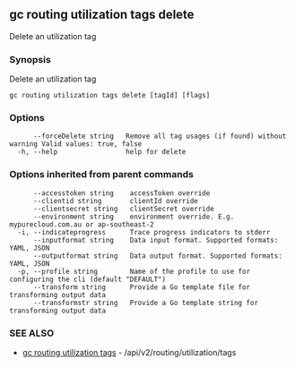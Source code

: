 ## gc routing utilization tags delete

Delete an utilization tag

### Synopsis

Delete an utilization tag

```
gc routing utilization tags delete [tagId] [flags]
```

### Options

```
      --forceDelete string   Remove all tag usages (if found) without warning Valid values: true, false
  -h, --help                 help for delete
```

### Options inherited from parent commands

```
      --accesstoken string    accessToken override
      --clientid string       clientId override
      --clientsecret string   clientSecret override
      --environment string    environment override. E.g. mypurecloud.com.au or ap-southeast-2
  -i, --indicateprogress      Trace progress indicators to stderr
      --inputformat string    Data input format. Supported formats: YAML, JSON
      --outputformat string   Data output format. Supported formats: YAML, JSON
  -p, --profile string        Name of the profile to use for configuring the cli (default "DEFAULT")
      --transform string      Provide a Go template file for transforming output data
      --transformstr string   Provide a Go template string for transforming output data
```

### SEE ALSO

* [gc routing utilization tags](gc_routing_utilization_tags.html)	 - /api/v2/routing/utilization/tags



